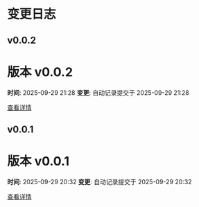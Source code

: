 # 变更日志

## v0.0.2

# 版本 v0.0.2

**时间**: 2025-09-29 21:28
**变更**: 自动记录提交于 2025-09-29 21:28

[查看详情](versions/v0.0.2.md)


## v0.0.1

# 版本 v0.0.1

**时间**: 2025-09-29 20:32
**变更**: 自动记录提交于 2025-09-29 20:32

[查看详情](versions/v0.0.1.md)



